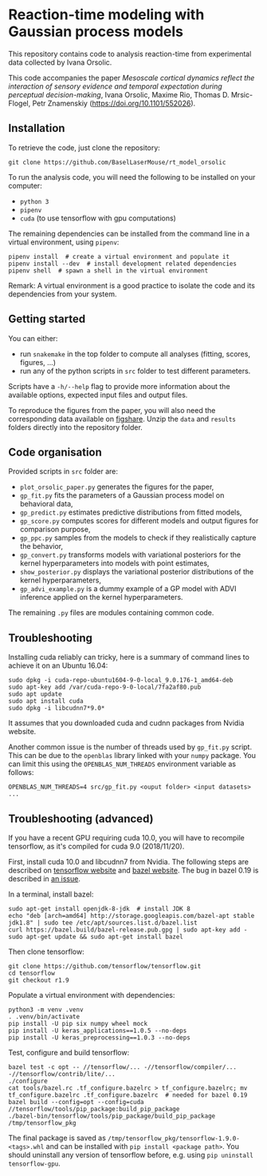 # Reaction-time modeling with Gaussian process models

This repository contains code to analysis reaction-time from experimental data
collected by Ivana Orsolic.

This code accompanies the paper *Mesoscale cortical dynamics reflect the interaction of sensory evidence and temporal expectation during perceptual decision-making*,
Ivana Orsolic, Maxime Rio, Thomas D. Mrsic-Flogel, Petr Znamenskiy (https://doi.org/10.1101/552026).



## Installation

To retrieve the code, just clone the repository:
```
git clone https://github.com/BaselLaserMouse/rt_model_orsolic
```

To run the analysis code, you will need the following to be installed on your
computer:

- `python 3`
- `pipenv`
- `cuda` (to use tensorflow with gpu computations)

The remaining dependencies can be installed from the command line in a virtual
environment, using `pipenv`:
```
pipenv install  # create a virtual environment and populate it
pipenv install --dev  # install development related dependencies
pipenv shell  # spawn a shell in the virtual environment
```

Remark: A virtual environment is a good practice to isolate the code and its
dependencies from your system.


## Getting started

You can either:

- run `snakemake` in the top folder to compute all analyses (fitting, scores,
  figures, ...)
- run any of the python scripts in `src` folder to test different parameters.

Scripts have a `-h/--help` flag to provide more information about the available
options, expected input files and output files.

To reproduce the figures from the paper, you will also need the corresponding
data available on [figshare](https://figshare.com/s/45f53f720d75498ac3c4).
Unzip the `data` and `results` folders directly into the repository folder.


## Code organisation

Provided scripts in `src` folder are:

- `plot_orsolic_paper.py` generates the figures for the paper,
- `gp_fit.py` fits the parameters of a Gaussian process model on behavioral
  data,
- `gp_predict.py` estimates predictive distributions from fitted models,
- `gp_score.py` computes scores for different models and output figures for
  comparison purpose,
- `gp_ppc.py` samples from the models to check if they realistically capture
  the behavior,
- `gp_convert.py` transforms models with variational posteriors for the kernel
  hyperparameters into models with point estimates, 
- `show_posterior.py` displays the variational posterior distributions of the
  kernel hyperparameters,
- `gp_advi_example.py` is a dummy example of a GP model with ADVI inference
  applied on the kernel hyperparameters.

The remaining `.py` files are modules containing common code.


## Troubleshooting

Installing cuda reliably can tricky, here is a summary of command lines to
achieve it on an Ubuntu 16.04:
```
sudo dpkg -i cuda-repo-ubuntu1604-9-0-local_9.0.176-1_amd64-deb
sudo apt-key add /var/cuda-repo-9-0-local/7fa2af80.pub
sudo apt update
sudo apt install cuda
sudo dpkg -i libcudnn7*9.0*
```

It assumes that you downloaded cuda and cudnn packages from Nvidia website.

Another common issue is the number of threads used by `gp_fit.py` script. This
can be due to the `openblas` library linked with your `numpy` package. You can
limit this using the `OPENBLAS_NUM_THREADS` environment variable as follows:
```
OPENBLAS_NUM_THREADS=4 src/gp_fit.py <ouput folder> <input datasets> ...
```

## Troubleshooting (advanced)

If you have a recent GPU requiring cuda 10.0, you will have to recompile
tensorflow, as it's compiled for cuda 9.0 (2018/11/20).

First, install cuda 10.0 and libcudnn7 from Nvidia. The following steps are
described on [tensorflow website](https://www.tensorflow.org/install/source)
and [bazel website](https://docs.bazel.build/versions/master/install-ubuntu.html).
The bug in bazel 0.19 is described in [an issue](https://github.com/tensorflow/tensorflow/issues/23401).

In a terminal, install bazel:
```
sudo apt-get install openjdk-8-jdk  # install JDK 8
echo "deb [arch=amd64] http://storage.googleapis.com/bazel-apt stable jdk1.8" | sudo tee /etc/apt/sources.list.d/bazel.list
curl https://bazel.build/bazel-release.pub.gpg | sudo apt-key add -
sudo apt-get update && sudo apt-get install bazel
```

Then clone tensorflow:
```
git clone https://github.com/tensorflow/tensorflow.git
cd tensorflow
git checkout r1.9
```

Populate a virtual environment with dependencies:
```
python3 -m venv .venv
. .venv/bin/activate
pip install -U pip six numpy wheel mock
pip install -U keras_applications==1.0.5 --no-deps
pip install -U keras_preprocessing==1.0.3 --no-deps
```

Test, configure and build tensorflow:
```
bazel test -c opt -- //tensorflow/... -//tensorflow/compiler/... -//tensorflow/contrib/lite/...
./configure
cat tools/bazel.rc .tf_configure.bazelrc > tf_configure.bazelrc; mv tf_configure.bazelrc .tf_configure.bazelrc  # needed for bazel 0.19
bazel build --config=opt --config=cuda //tensorflow/tools/pip_package:build_pip_package
./bazel-bin/tensorflow/tools/pip_package/build_pip_package /tmp/tensorflow_pkg
```

The final package is saved as `/tmp/tensorflow_pkg/tensorflow-1.9.0-<tags>.whl`
and can be installed with `pip install <package path>`. You should uninstall
any version of tensorflow before, e.g. using `pip uninstall tensorflow-gpu`.
